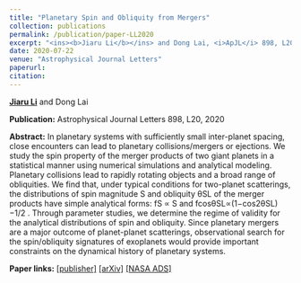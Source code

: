 ```yaml
---
title: "Planetary Spin and Obliquity from Mergers"
collection: publications
permalink: /publication/paper-LL2020
excerpt: "<ins><b>Jiaru Li</b></ins> and Dong Lai, <i>ApJL</i> 898, L20, 2020"
date: 2020-07-22
venue: "Astrophysical Journal Letters"
paperurl: 
citation:
---
```


<ins><b>Jiaru Li</b></ins> and Dong Lai

<b>Publication:</b>  Astrophysical Journal Letters 898, L20, 2020

<b>Abstract:</b> In planetary systems with sufficiently small inter-planet spacing, close encounters can lead to planetary collisions/mergers or ejections. We study the spin property of the merger products of two giant planets in a statistical manner using numerical simulations and analytical modeling. Planetary collisions lead to rapidly rotating objects and a broad range of obliquities. We find that, under typical conditions for two-planet scatterings, the distributions of spin magnitude S and obliquity  θSL  of the merger products have simple analytical forms: fS ∝ S and  fcosθSL∝(1−cos2θSL)−1/2  . Through parameter studies, we determine the regime of validity for the analytical distributions of spin and obliquity. Since planetary mergers are a major outcome of planet-planet scatterings, observational search for the spin/obliquity signatures of exoplanets would provide important constraints on the dynamical history of planetary systems.

<b>Paper links:</b>  [[publisher]](https://iopscience.iop.org/article/10.3847/2041-8213/aba2c4)  [[arXiv]](https://arxiv.org/abs/2005.07718)  [[NASA ADS]](https://ui.adsabs.harvard.edu/abs/2020ApJ...898L..20L/abstract)
